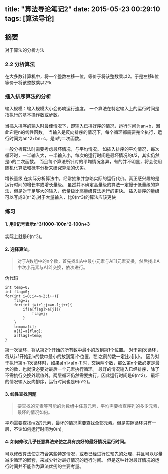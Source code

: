 title: "算法导论笔记2"
date: 2015-05-23 00:29:10
tags: [算法导论]
---

## 摘要
对于算法的分析方法
<!--more-->


### 2.2 分析算法

在大多数计算机中，将一个整数左移一位，等价于将该整数乘以2。于是左移k位等价于将该整数乘以2^k


### 插入排序算法的分析

输入规模：输入规模大小会影响运行速度。
一个算法在特定输入上的运行时间是指执行的基本操作数或步数。

当插入排序的输入时最佳情况下，即输入已排好序的情况，运行时间为an+b，因此它是n的线性函数。
当输入是反向排序的情况下，每个循环都需要完全执行，运行时间为an^2+bn+c，是n的二次函数。


一般分析算法时需要考虑最坏情况，与平均情况。
如插入排序的平均情况，每次循环时，一半输入大，一半输入小，每次的运行时间是最坏情况的t/2，其实仍然是n的二次函数。
而且每个算法所针对的平均情况各异，有的并不明显，将会使用随机化算法和概率分析来研究算法的优劣。


增长量级
在实际分析算法中，经常抽象并忽略实际的运行代价。真正感兴趣的是运行时间的增长率或增长量级。
虽然并不确定高量级的算法一定慢于低量级的算法，但是对于足够大的输入，低量级比高量级算法运行的更快。
插入排序的量级可以写成θ(n^2),对于大量输入，比θ(n^3)的算法应该更快


### 练习

#### 1. 用θ记号表示n^3/1000-100n^2-100n+3
实际上就是θ(n^3)。


#### 2. 选择算法。

>对于A数组中的n个数，首先找出A中最小元素与A[1]元素交换，然后找出A中次小元素与A[2]交换，依次进行。


伪代码

	
	int temp=0;
	int flag=0;
	for(int i=0;i<=n-2;i++){
		flag=i;
		for(int j=i+1;j<=n-1;j++){
			if(a[flag]>a[j]){
				flag=j;
			}
		}
		temp=a[i];
		a[i]=a[flag];
		a[flag]=temp;
	}
	

第一次循环，将从第2个开始的所有数中最小的放到第1个位置。
对于第j次循环，将从j+1开始到n的数中最小的放到第j个位置，在j之前的数一定比a[j]小。
因为对于执行第n-1次循环时，如果a[n]&lt;a[n-1]时，交换两个数，那么第n个数必定是最大的数，也就没必要对最后一个元素执行循环。
最好的情况输入已经排序，除了不需执行交换外赋值外，两层循环仍然需要执行，因此运行时间是θ(n^2)，
最坏的情况输入反向排序，运行时间也是θ(n^2)。


#### 3. 线性查找问题

> 要查找的元素等可能的为数组中任意元素，平均需要检查序列的多少元素，最坏的情况如何。

平均需要查找n/2的元素，最坏的情况需要查找全部元素。但是实际循环只有一层，不论如何运行时间为θ(n)。

#### 4. 如何修改几乎任意算法来使之具有良好的最好情况运行时间。

可以修改算法使之符合某些特定情况，或者已经进行过预先的处理，并且可以尽量减少循环的嵌套，来减少针对最好情况的运行时间。
但是这种针对最好情况的运行时间并不能作为算法优劣的主要考量。